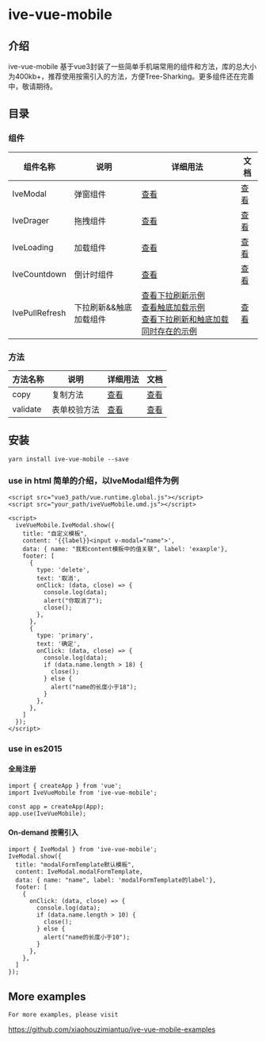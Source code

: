 # ive-vue-mobile

## 介绍 
ive-vue-mobile 基于vue3封装了一些简单手机端常用的组件和方法，库的总大小为400kb+，推荐使用按需引入的方法，方便Tree-Sharking。更多组件还在完善中，敬请期待。
## 目录
### 组件

<table style="border-collapse: collapse;">
<thead>
  <tr>
    <th>组件名称</th>
    <th>说明</th>
    <th>详细用法</th>
    <th>文档</th>
  </tr>
</thead>
<tbody>
  <tr>
    <td>
      IveModal
    </td>
    <td>
      弹窗组件
    </td>
    <td>
      <a href="https://github.com/xiaohouzimiantuo/ive-vue-mobile-examples/blob/master/examples/Modal.vue">查看</a>
    </td>
    <td>
      <a href="https://github.com/xiaohouzimiantuo/ive-vue-mobile-examples/blob/master/Documentations/IveModal.md">查看</a>
    </td>
  </tr>
  <tr>
    <td>
      IveDrager
    </td>
    <td>
      拖拽组件
    </td>
    <td>
      <a href="https://github.com/xiaohouzimiantuo/ive-vue-mobile-examples/blob/master/examples/Drager.vue">查看</a>
    </td>
    <td>
      <a href="https://github.com/xiaohouzimiantuo/ive-vue-mobile-examples/blob/master/Documentations/IveDrager.md">查看</a>
    </td>
  </tr>
  <tr>
    <td>
      IveLoading
    </td>
    <td>
      加载组件
    </td>
    <td>
      <a href="https://github.com/xiaohouzimiantuo/ive-vue-mobile-examples/blob/master/examples/Loading.vue">查看</a>
    </td>
    <td>
      <a href="https://github.com/xiaohouzimiantuo/ive-vue-mobile-examples/blob/master/Documentations/IveLoading.md">查看</a>
    </td>
  </tr>
  <tr>
    <td>
      IveCountdown
    </td>
    <td>
      倒计时组件
    </td>
    <td>
      <a href="https://github.com/xiaohouzimiantuo/ive-vue-mobile-examples/blob/master/examples/IveCountdown.vue">查看</a>
    </td>
    <td>
      <a href="https://github.com/xiaohouzimiantuo/ive-vue-mobile-examples/blob/master/Documentations/IveCountdown.md">查看</a>
    </td>
  </tr>
  <tr>
    <td>
      IvePullRefresh
    </td>
    <td>
      下拉刷新&&触底加载组件
    </td>
    <td>
      <a href="https://github.com/xiaohouzimiantuo/ive-vue-mobile-examples/blob/master/examples/PullRefresh.vue">查看下拉刷新示例</a> <br>
      <a href="https://github.com/xiaohouzimiantuo/ive-vue-mobile-examples/blob/master/examples/LoadMore.vue">查看触底加载示例</a> <br>
  <a target="_blank" href="https://github.com/xiaohouzimiantuo/ive-vue-mobile-examples/blob/master/examples/PullAndDown.vue">查看下拉刷新和触底加载同时存在的示例</a>
    </td>
    <td>
      <a href="https://github.com/xiaohouzimiantuo/ive-vue-mobile-examples/blob/master/Documentations/IvePullRefresh.md">查看</a>
    </td>
  </tr>
</tbody>
</table>

### 方法
<table style="border-collapse: collapse;">
<thead>
  <tr>
    <th>方法名称</th>
    <th>说明</th>
    <th>详细用法</th>
    <th>文档</th>
  </tr>
</thead>
<tbody>
  <tr>
    <td>
      copy
    </td>
    <td>
      复制方法
    </td>
    <td>
      <a href="https://github.com/xiaohouzimiantuo/ive-vue-mobile-examples/blob/master/examples/Copy.vue">查看</a>
    </td>
    <td>
      <a target="_blank" href="https://github.com/xiaohouzimiantuo/ive-vue-mobile-examples/blob/master/Documentations/methods.md">查看</a>
    </td>
  </tr>
  <tr>
    <td>
      validate
    </td>
    <td>
      表单校验方法
    </td>
    <td>
      <a href="https://github.com/xiaohouzimiantuo/ive-vue-mobile-examples/blob/master/examples/Validate.vue">查看</a> 
    </td>
    <td>
      <a href="https://github.com/xiaohouzimiantuo/ive-vue-mobile-examples/blob/master/Documentations/methods.md">查看</a>
    </td>
  </tr>
 
</tbody>
</table>

## 安装
```
yarn install ive-vue-mobile --save
```

### use in html 简单的介绍，以IveModal组件为例
```
<script src="vue3_path/vue.runtime.global.js"></script>
<script src="your_path/iveVueMobile.umd.js"></script>

<script>
  iveVueMobile.IveModal.show({
    title: "自定义模板",
    content: '{{label}}<input v-modal="name">',
    data: { name: "我和content模板中的值关联", label: 'exaxple'},
    footer: [
      {
        type: 'delete',
        text: '取消',
        onClick: (data, close) => {
          console.log(data);
          alert("你取消了");
          close();
        },
      },
      {
        type: 'primary',
        text: '确定',
        onClick: (data, close) => {
          console.log(data);
          if (data.name.length > 18) {
            close();
          } else {
            alert("name的长度小于18");
          }
        },
      },
    ]
  });
</script>

```
### use in es2015 
#### 全局注册
```
import { createApp } from 'vue';
import IveVueMobile from 'ive-vue-mobile';

const app = createApp(App);
app.use(IveVueMobile);
```
#### On-demand 按需引入

```
import { IveModal } from 'ive-vue-mobile';
IveModal.show({
  title: "modalFormTemplate默认模板",
  content: IveModal.modalFormTemplate,
  data: { name: "name", label: 'modalFormTemplate的label'},
  footer: [
    {
      onClick: (data, close) => {
        console.log(data);
        if (data.name.length > 10) {
          close();
        } else {
          alert("name的长度小于10");
        }
      },
    },
  ]
});
```

## More examples

```
For more examples, please visit 
```
<a target="_blank" href="https://github.com/xiaohouzimiantuo/ive-vue-mobile-examples">https://github.com/xiaohouzimiantuo/ive-vue-mobile-examples</a>

